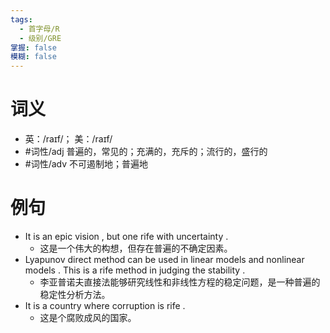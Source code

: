 ```yaml
---
tags:
  - 首字母/R
  - 级别/GRE
掌握: false
模糊: false
---
```

# 词义
- 英：/raɪf/； 美：/raɪf/
- #词性/adj  普遍的，常见的；充满的，充斥的；流行的，盛行的
- #词性/adv  不可遏制地；普遍地
# 例句
- It is an epic vision , but one rife with uncertainty .
	- 这是一个伟大的构想，但存在普遍的不确定因素。
- Lyapunov direct method can be used in linear models and nonlinear models . This is a rife method in judging the stability .
	- 李亚普诺夫直接法能够研究线性和非线性方程的稳定问题，是一种普遍的稳定性分析方法。
- It is a country where corruption is rife .
	- 这是个腐败成风的国家。
